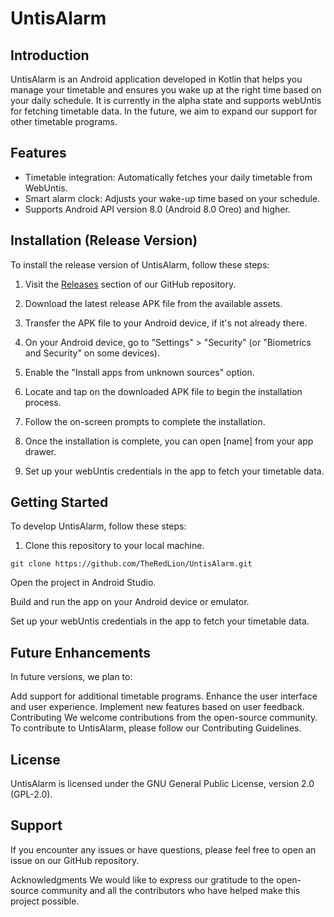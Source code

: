 # UntisAlarm

## Introduction

UntisAlarm is an Android application developed in Kotlin that helps you manage your timetable and ensures you wake up at the right time based on your daily schedule. It is currently in the alpha state and supports webUntis for fetching timetable data. In the future, we aim to expand our support for other timetable programs.

## Features

- Timetable integration: Automatically fetches your daily timetable from WebUntis.
- Smart alarm clock: Adjusts your wake-up time based on your schedule.
- Supports Android API version 8.0 (Android 8.0 Oreo) and higher.

## Installation (Release Version)

To install the release version of UntisAlarm, follow these steps:

1. Visit the [Releases](https://github.com/TheRedLion/UntisAlarm/releases) section of our GitHub repository.

2. Download the latest release APK file from the available assets.

3. Transfer the APK file to your Android device, if it's not already there.

4. On your Android device, go to "Settings" > "Security" (or "Biometrics and Security" on some devices).

5. Enable the "Install apps from unknown sources" option.

6. Locate and tap on the downloaded APK file to begin the installation process.

7. Follow the on-screen prompts to complete the installation.

8. Once the installation is complete, you can open [name] from your app drawer.

9. Set up your webUntis credentials in the app to fetch your timetable data.

## Getting Started

To develop UntisAlarm, follow these steps:

1. Clone this repository to your local machine.

```shell
git clone https://github.com/TheRedLion/UntisAlarm.git
```
Open the project in Android Studio.

Build and run the app on your Android device or emulator.

Set up your webUntis credentials in the app to fetch your timetable data.

## Future Enhancements
In future versions, we plan to:

Add support for additional timetable programs.
Enhance the user interface and user experience.
Implement new features based on user feedback.
Contributing
We welcome contributions from the open-source community. To contribute to UntisAlarm, please follow our Contributing Guidelines.

## License
UntisAlarm is licensed under the GNU General Public License, version 2.0 (GPL-2.0).

## Support
If you encounter any issues or have questions, please feel free to open an issue on our GitHub repository.

Acknowledgments
We would like to express our gratitude to the open-source community and all the contributors who have helped make this project possible.
